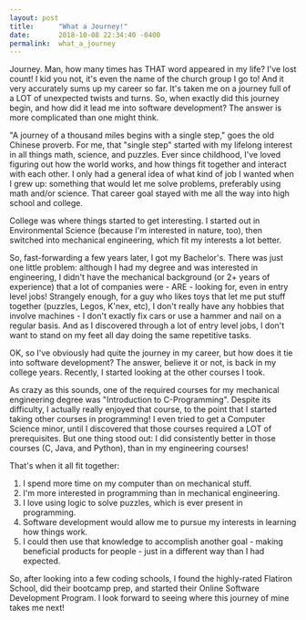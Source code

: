 ```yaml
---
layout: post
title:      "What a Journey!"
date:       2018-10-08 22:34:40 -0400
permalink:  what_a_journey
---
```



Journey. Man, how many times has THAT word appeared in my life? I've lost count! I kid you not, it's even the name of the church group I go to! And it very accurately sums up my career so far. It's taken me on a journey full of a LOT of unexpected twists and turns. So, when exactly did this journey begin, and how did it lead me into software development? The answer is more complicated than one might think.

"A journey of a thousand miles begins with a single step," goes the old Chinese proverb. For me, that "single step" started with my lifelong interest in all things math, science, and puzzles. Ever since childhood, I've loved figuring out how the world works, and how things fit together and interact with each other. I only had a general idea of what kind of job I wanted when I grew up: something that would let me solve problems, preferably using math and/or science. That career goal stayed with me all the way into high school and college.

College was where things started to get interesting. I started out in Environmental Science (because I'm interested in nature, too), then switched into mechanical engineering, which fit my interests a lot better.

So, fast-forwarding a few years later, I got my Bachelor's. There was just one little problem: although I had my degree and was interested in engineering, I didn't have the mechanical background (or 2+ years of experience) that a lot of companies were - ARE - looking for, even in entry level jobs! Strangely enough, for a guy who likes toys that let me put stuff together (puzzles, Legos, K'nex, etc), I don't really have any hobbies that involve machines - I don't exactly fix cars or use a hammer and nail on a regular basis. And as I discovered through a lot of entry level jobs, I don't want to stand on my feet all day doing the same repetitive tasks.

OK, so I've obviously had quite the journey in my career, but how does it tie into software development? The answer, believe it or not, is back in my college years. Recently, I started looking at the other courses I took. 

As crazy as this sounds, one of the required courses for my mechanical engineering degree was "Introduction to C-Programming". Despite its difficulty, I actually really enjoyed that course, to the point that I started taking other courses in programming! I even tried to get a Computer Science minor, until I discovered that those courses required a LOT of prerequisites. But one thing stood out: I did consistently better in those courses (C, Java, and Python), than in my engineering courses!

That's when it all fit together: 

1. I spend more time on my computer than on mechanical stuff.
2. I'm more interested in programming than in mechanical engineering.
3. I love using logic to solve puzzles, which is ever present in programming.
4. Software development would allow me to pursue my interests in learning how things work.
5. I could then use that knowledge to accomplish another goal - making beneficial products for people - just in a different way than I had expected.

So, after looking into a few coding schools, I found the highly-rated Flatiron School, did their bootcamp prep, and started their Online Software Development Program. I look forward to seeing where this journey of mine takes me next!
